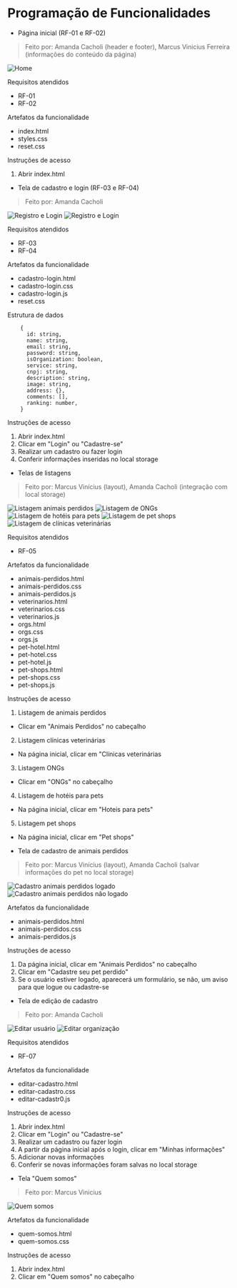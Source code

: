 # Programação de Funcionalidades

- Página inicial (RF-01 e RF-02)

> Feito por: Amanda Cacholi (header e footer), Marcus Vinicius Ferreira (informações do conteúdo da página)

![Home](img/home.png)

Requisitos atendidos

- RF-01
- RF-02

Artefatos da funcionalidade

- index.html
- styles.css
- reset.css

Instruções de acesso

1. Abrir index.html

- Tela de cadastro e login (RF-03 e RF-04)

> Feito por: Amanda Cacholi

![Registro e Login](img/register-and-login-01.png)
![Registro e Login](img/register-and-login-02.png)

Requisitos atendidos

- RF-03
- RF-04

Artefatos da funcionalidade

- cadastro-login.html
- cadastro-login.css
- cadastro-login.js
- reset.css

Estrutura de dados

```
    {
      id: string,
      name: string,
      email: string,
      password: string,
      isOrganization: boolean,
      service: string,
      cnpj: string,
      description: string,
      image: string,
      address: {},
      comments: [],
      ranking: number,
    }
```

Instruções de acesso

1. Abrir index.html
2. Clicar em "Login" ou "Cadastre-se"
3. Realizar um cadastro ou fazer login
4. Conferir informações inseridas no local storage

- Telas de listagens

> Feito por: Marcus Vinícius (layout), Amanda Cacholi (integração com local storage)

![Listagem animais perdidos](img/list-lost-pets.png)
![Listagem de ONGs](img/list-ongs.png)
![Listagem de hotéis para pets](img/list-pet-hotel.png)
![Listagem de pet shops](img/list-pet-shop.png)
![Listagem de clínicas veterinárias](img/list-vet.png)

Requisitos atendidos

- RF-05

Artefatos da funcionalidade

- animais-perdidos.html
- animais-perdidos.css
- animais-perdidos.js
- veterinarios.html
- veterinarios.css
- veterinarios.js
- orgs.html
- orgs.css
- orgs.js
- pet-hotel.html
- pet-hotel.css
- pet-hotel.js
- pet-shops.html
- pet-shops.css
- pet-shops.js

Instruções de acesso

1. Listagem de animais perdidos

- Clicar em "Animais Perdidos" no cabeçalho

2. Listagem clínicas veterinárias

- Na página inicial, clicar em "Clínicas veterinárias

3. Listagem ONGs

- Clicar em "ONGs" no cabeçalho

4. Listagem de hotéis para pets

- Na página inicial, clicar em "Hoteis para pets"

5. Listagem pet shops

- Na página inicial, clicar em "Pet shops"

- Tela de cadastro de animais perdidos

> Feito por: Marcus Vinícius (layout), Amanda Cacholi (salvar informações do pet no local storage)

![Cadastro animais perdidos logado](img/lost-pet-register-logged.png)
![Cadastro animais perdidos não logado](img/lost-pet-register-not-logged.png)

Artefatos da funcionalidade

- animais-perdidos.html
- animais-perdidos.css
- animais-perdidos.js

Instruções de acesso

1. Da página inicial, clicar em "Animais Perdidos" no cabeçalho
2. Clicar em "Cadastre seu pet perdido"
3. Se o usuário estiver logado, aparecerá um formulário, se não, um aviso para que logue ou cadastre-se

- Tela de edição de cadastro

> Feito por: Amanda Cacholi

![Editar usuário](img/edit-user.png)
![Editar organização](img/edit-org.png)

Requisitos atendidos

- RF-07

Artefatos da funcionalidade

- editar-cadastro.html
- editar-cadastro.css
- editar-cadastr0.js

Instruções de acesso

1. Abrir index.html
2. Clicar em "Login" ou "Cadastre-se"
3. Realizar um cadastro ou fazer login
4. A partir da página inicial após o login, clicar em "Minhas informações"
5. Adicionar novas informações
6. Conferir se novas informações foram salvas no local storage

- Tela "Quem somos"

> Feito por: Marcus Vinicius

![Quem somos](img/about.png)

Artefatos da funcionalidade

- quem-somos.html
- quem-somos.css

Instruções de acesso

1. Abrir index.html
2. Clicar em "Quem somos" no cabeçalho
